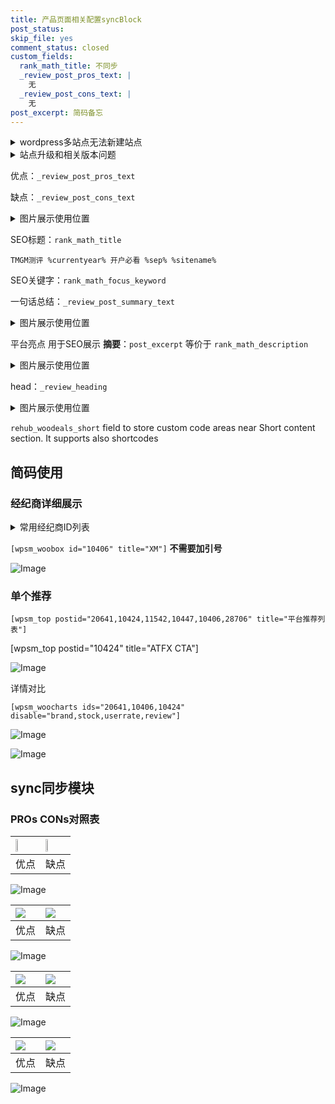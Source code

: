 ```yaml
---
title: 产品页面相关配置syncBlock
post_status: 
skip_file: yes
comment_status: closed
custom_fields:
  rank_math_title: 不同步
  _review_post_pros_text: |
    无
  _review_post_cons_text: |
    无
post_excerpt: 简码备忘
---
```

<details><summary>wordpress多站点无法新建站点</summary>

<li>和报错需要清理cookies一样的原因</li>
<li>wp-config.php里面<code>define( 'SUBDOMAIN_INSTALL', false );//子域名安装</code></li>
<li>新建子站点是用<code>define( 'SUBDOMAIN_INSTALL', true);//子域名安装</code> 完成以后，改成<code>false</code></li>
</details>

<details><summary>站点升级和相关版本问题</summary>

<p>wordpress：5.9.9
woocommerce：7.5.1
出现问题的地方：主题选项里面>><strong>Product layout >>compact style</strong></p>
<p>如何出现没有用过的字段 导致无法保存。先导出配置 然后进行修改，后面再次恢复即可。</p>
<p>出现部分字段无法显示时，需要返回默认布局后，对产品进行保存就好了。</p>
<p></p>
</details>

优点：`_review_post_pros_text`

缺点：`_review_post_cons_text`

<details><summary>图片展示使用位置</summary>

<img src="https://prod-files-secure.s3.us-west-2.amazonaws.com/39ed1227-6d7d-4570-be36-9ccd4a2c4241/f51d3d83-55d4-4bdf-9604-f37ec77ab556/Untitled.png?X-Amz-Algorithm=AWS4-HMAC-SHA256&X-Amz-Content-Sha256=UNSIGNED-PAYLOAD&X-Amz-Credential=ASIAZI2LB4666N5UNH6U%2F20250813%2Fus-west-2%2Fs3%2Faws4_request&X-Amz-Date=20250813T225519Z&X-Amz-Expires=3600&X-Amz-Security-Token=IQoJb3JpZ2luX2VjEO7%2F%2F%2F%2F%2F%2F%2F%2F%2F%2FwEaCXVzLXdlc3QtMiJIMEYCIQDp7nHQ%2FSxo5%2FyOEEcBYBdzrRHeBhCg116XRnmo3Fp43QIhAJYUUfN1g2Nx0hNus8SeWj2eLVqpNxj1PgVQjShh%2BsFNKv8DCDcQABoMNjM3NDIzMTgzODA1Igx5TdtDVMlUyHsetOYq3AP6uv7HxFEoexESvTRv2TusgXMTQfKxSBy24yBc11Awl6SFRheZxcfXh4VGvyEndrY2JqdXH62aMbqbbEkP3Bl3GmFaU6ZNmEqT0g96Fb2Sp9aXeV1Fg0eaRQ8dW3TeqA6Pk5BQ%2BW4h5kHLvF8JCk%2F0oDafwOca%2B5gcFPcMhCDmhNC9pZs9jlPZ0KphRS0rdz%2B%2F%2BpdvYJ5xxhw40IKrM0KEpj62ZEigrgDj4KurhzoZQ4Hp%2BFz1f8Ev0dx9eP1oa2BRqnQ2PZmqNkARLj%2FXD4lUttqPwx%2F9sDCFBTzfaxKsXFgXVkiKwkWqWHPJkj8GMOQOu4cDGCK9FVVG02NGPpbsy2hbBdA7jrJFaJs9WkLx7%2BgfgpFzV8TrgLKMSVtF%2FIXbUzJKYML1%2FAwNxMDcO5bmVBifht60rgdMtJRm4zUwScmwVLgH86gwW1bAAoQSPzh2ndGwgHtxbBxAuPDGXBi1fjqjEAoCw5uvOqrsX1fJsVQr5H4tmfY1P1AHmJMadVmNlIAUQxaLrUatyliuWCe3cCLc0Z8I1Fl0Jf3h9kOnle4OA%2FRg3Ffz23CIFOq1%2FLKmAYjyTaQB6brB6YIPHARXC8T5rtYOSztibmRaDK4JZ%2Bm3MRPF%2Fl2Opi2q1DDPm%2FTEBjqkAR8fEZ5aGPLrXav3boRKrV4Y5tyVGuLFJvsSG1cR5DAxAPqanxvoPbhTtehQwN%2B6fAmwYAizUkmpQ9Xqg%2BqecquttlK49u2e%2FJjuHpmoVOybg0JltOPmkTegKkhKpG%2B%2Ft1K4NlROAOo5K12%2FB8jALXd90LN7TSIMzjFASXsiva0Q2WJ6s39IofhaILmFQASDIuw9zLyc%2FsWmNAhs5gu9ra9a5GND&X-Amz-Signature=b6c96eac1e18a5599a12f122ecf81ae160c9d8ee8edcf5c172cca25a4f7fca94&X-Amz-SignedHeaders=host&x-amz-checksum-mode=ENABLED&x-id=GetObject" alt="Image">
</details>

SEO标题：`rank_math_title`

`TMGM测评 %currentyear% 开户必看 %sep% %sitename%`

SEO关键字：`rank_math_focus_keyword`

一句话总结：`_review_post_summary_text`

<details><summary>图片展示使用位置</summary>

<img src="https://prod-files-secure.s3.us-west-2.amazonaws.com/39ed1227-6d7d-4570-be36-9ccd4a2c4241/4b96a922-296c-4f4e-8630-d1c870cbce01/Untitled.png?X-Amz-Algorithm=AWS4-HMAC-SHA256&X-Amz-Content-Sha256=UNSIGNED-PAYLOAD&X-Amz-Credential=ASIAZI2LB466QFPWNNUS%2F20250813%2Fus-west-2%2Fs3%2Faws4_request&X-Amz-Date=20250813T225520Z&X-Amz-Expires=3600&X-Amz-Security-Token=IQoJb3JpZ2luX2VjEO7%2F%2F%2F%2F%2F%2F%2F%2F%2F%2FwEaCXVzLXdlc3QtMiJGMEQCICevBL6BKjnfqIMKlwoni1e1tnSaQRW83zGYM6pbvh1pAiAQfBrNBNnzFj%2BfrQxyINjTn8hJF%2FvIrfkDg5w8oO2fLSr%2FAwg3EAAaDDYzNzQyMzE4MzgwNSIML9zkJUA3eeQ5a5AvKtwDTSl9yo38VYfTi3gbfwKXOpIJQmly0YTKWh5nLKR%2FgRo96mMZZbigx5laOtqaIYUhmKAAH0o0bJqd9PqQ1wy3XfMeARC%2FpvdCPKZyU99xM%2BvchW0%2FMwYrCIj1NZQW74VyF9PYosILeTIrszncaTTzsA1B3cdoN3igRcHiAoBN%2B6LXQtOTP6lg7YxcZms5Y8RdniIh4esvPL6to8vbBoFdImIK35r2BUEhI4EVcDRyxFbBNcM%2Ftb22%2Bl5e6hvq9UV%2FhoBmgxGX282HMoEzzDsQqAVRhjnoFlEzIZVbruCOX0YfV5iqFkwHhlXKB1PgV1i0MM6xRTm%2Fm01T1GgZXHnAZ1wDDJB8wvlKBBM61yP3KUEQMpgMxugnCIOcElz4RImH2CPIrjfwfPB1a%2BpYNR9SREQ4il6HSGitPISqihEA5fplC1BF3J7zxUKjkplEZTXqn5CfEYM9djW2PreJWhEbiq8KR0s3txTNzIdU7YhdsxWSruNHdE51mYXQNJ8K%2FAWzF1QXhg0NdVlSkFK25SkxQXQQinvlqH1bVZtxeI5VGbbSuf4Xxa6ixF%2B233GJsDG8vDU1BrzGXAfA20Dmdx2iMFMe3VMeervT8ZIaDCfK6cEqmCN5uV4vnrhzxIIwtZv0xAY6pgHKvxyd3nWxy5wvtxs9bFxUEyn8OUCR3UqgLUVgCo4aorNyBQccHjJKYFyC6nhPMIIMhBBF2HBiRQ2TnzfXJ6M1WAnFuVtW9%2FncH%2BPKlTnEYWh0bfmJDgQaBqFfsvfbyudUNGT6c9QiQ1tJAD4nQuq57%2FwyE9QC21u89omsVddu3MEqdbl54R42rfSQQNkI7QBg8QlncXCVV91T5ZUd3a%2FxIYMou4cd&X-Amz-Signature=a3c4e1114235dc4c96d547337dd43eb27d19bb5f73d43fddbebf71b9ac6aae94&X-Amz-SignedHeaders=host&x-amz-checksum-mode=ENABLED&x-id=GetObject" alt="Image">
</details>

平台亮点 用于SEO展示 **摘要**：`post_excerpt`  等价于 `rank_math_description`

<details><summary>图片展示使用位置</summary>

<img src="https://prod-files-secure.s3.us-west-2.amazonaws.com/39ed1227-6d7d-4570-be36-9ccd4a2c4241/1ee11f63-b60a-4dfe-a7a7-d58ff23b5d88/Untitled.png?X-Amz-Algorithm=AWS4-HMAC-SHA256&X-Amz-Content-Sha256=UNSIGNED-PAYLOAD&X-Amz-Credential=ASIAZI2LB466VMOJNQEO%2F20250813%2Fus-west-2%2Fs3%2Faws4_request&X-Amz-Date=20250813T225520Z&X-Amz-Expires=3600&X-Amz-Security-Token=IQoJb3JpZ2luX2VjEO7%2F%2F%2F%2F%2F%2F%2F%2F%2F%2FwEaCXVzLXdlc3QtMiJGMEQCIB1qOHvuSY%2FtLNNJfvYXssKgjPAF%2FnpJg159iD2Zp8bjAiB%2Fi7X5E4XxM5m5WIdqHHilxy04uRRmt88E1Zfu%2Foo%2FRSr%2FAwg3EAAaDDYzNzQyMzE4MzgwNSIMN5Ku%2BubPYxGHsvDxKtwDMfLo60V4ntGw305BjYKEIXNETBGvYQpYib%2BZOx0Ga%2B6Aqf4A6wtrPYbVqo7QIIpCS371kzVx1EA6Mlxp%2Fp6f%2FDKjy2hog76tZa4WQ4xOJBQortqCRgV59C5lFEs%2B5WLJCbyXhyzwwT8kSWWjdI6O0nqT2uJuhLGMsiB4zfcGxyhwabetnRX1t%2FgBCamFqH4yj1wqrrnpjmiqBzpRZ9QFoVu%2FeOgDjL9RoceBiUhZuf9c16fBqNx75UslWFZcun5xP4iI8LJEPR3a8fXa4xTwavZ1P%2FBGaW960x3iU5ho%2B0HMWCiTXLgjKMW9CDomf5X591loOl72nQo57gq8IO59WLLphDZ7l3rJFb9uiWL87YfQEs1vCuYFIzndKDDhP75g7P5WVNgfNzuRUFHMVcJrDglY13mXcYMzPCZTC3kVomVXd3J3Ef0Csru5UckJC9QiGgWmrXC5ISpnx9we7c9Vl2XJ6%2FA2WeV5RPyvuXkv9J6hvV4qwpAbYHYdKZDg88Egxdvcf%2B9qYuJgJt8UOhTUDl7wtgW%2BkMFL3aLz1asHz3Mq9n0UaV1V3Gsvzr9d%2Bdg8TOgyZhSFfcb9KCfO570EpfFyBfQ6RpRfto75us761OjXamC5zN8KlRVLfCEwgpz0xAY6pgHgaM%2FSqMcNSdkrRQtb7jqzq%2FCeuaDspx6ITyMdHq1FJzReWJa6JxAeoo%2B8VgaznO1v2aLnPLkh0PldAlk7oRI1e%2Bx%2FmzyA7o7WIO4Wun9BmZqFHstsSdcmb34q4iJcLaSkQySAzipG9bFQDeCuKId%2BL1jJyX1mbT5C5Ll6Ui5gUGr%2BAj16%2FAkX1ixDbvZeTgnUtQiJe0baTJngWoOAhFPD%2B9coKAhm&X-Amz-Signature=78c9524694feedf57022de072d092683e63dabf1b75fda00b37aaa91fdbba763&X-Amz-SignedHeaders=host&x-amz-checksum-mode=ENABLED&x-id=GetObject" alt="Image">
<img src="https://prod-files-secure.s3.us-west-2.amazonaws.com/39ed1227-6d7d-4570-be36-9ccd4a2c4241/ad4118b5-78d8-4fbe-801e-3b29b5d99c01/Untitled.png?X-Amz-Algorithm=AWS4-HMAC-SHA256&X-Amz-Content-Sha256=UNSIGNED-PAYLOAD&X-Amz-Credential=ASIAZI2LB466VMOJNQEO%2F20250813%2Fus-west-2%2Fs3%2Faws4_request&X-Amz-Date=20250813T225520Z&X-Amz-Expires=3600&X-Amz-Security-Token=IQoJb3JpZ2luX2VjEO7%2F%2F%2F%2F%2F%2F%2F%2F%2F%2FwEaCXVzLXdlc3QtMiJGMEQCIB1qOHvuSY%2FtLNNJfvYXssKgjPAF%2FnpJg159iD2Zp8bjAiB%2Fi7X5E4XxM5m5WIdqHHilxy04uRRmt88E1Zfu%2Foo%2FRSr%2FAwg3EAAaDDYzNzQyMzE4MzgwNSIMN5Ku%2BubPYxGHsvDxKtwDMfLo60V4ntGw305BjYKEIXNETBGvYQpYib%2BZOx0Ga%2B6Aqf4A6wtrPYbVqo7QIIpCS371kzVx1EA6Mlxp%2Fp6f%2FDKjy2hog76tZa4WQ4xOJBQortqCRgV59C5lFEs%2B5WLJCbyXhyzwwT8kSWWjdI6O0nqT2uJuhLGMsiB4zfcGxyhwabetnRX1t%2FgBCamFqH4yj1wqrrnpjmiqBzpRZ9QFoVu%2FeOgDjL9RoceBiUhZuf9c16fBqNx75UslWFZcun5xP4iI8LJEPR3a8fXa4xTwavZ1P%2FBGaW960x3iU5ho%2B0HMWCiTXLgjKMW9CDomf5X591loOl72nQo57gq8IO59WLLphDZ7l3rJFb9uiWL87YfQEs1vCuYFIzndKDDhP75g7P5WVNgfNzuRUFHMVcJrDglY13mXcYMzPCZTC3kVomVXd3J3Ef0Csru5UckJC9QiGgWmrXC5ISpnx9we7c9Vl2XJ6%2FA2WeV5RPyvuXkv9J6hvV4qwpAbYHYdKZDg88Egxdvcf%2B9qYuJgJt8UOhTUDl7wtgW%2BkMFL3aLz1asHz3Mq9n0UaV1V3Gsvzr9d%2Bdg8TOgyZhSFfcb9KCfO570EpfFyBfQ6RpRfto75us761OjXamC5zN8KlRVLfCEwgpz0xAY6pgHgaM%2FSqMcNSdkrRQtb7jqzq%2FCeuaDspx6ITyMdHq1FJzReWJa6JxAeoo%2B8VgaznO1v2aLnPLkh0PldAlk7oRI1e%2Bx%2FmzyA7o7WIO4Wun9BmZqFHstsSdcmb34q4iJcLaSkQySAzipG9bFQDeCuKId%2BL1jJyX1mbT5C5Ll6Ui5gUGr%2BAj16%2FAkX1ixDbvZeTgnUtQiJe0baTJngWoOAhFPD%2B9coKAhm&X-Amz-Signature=1f051fdf864fb8804497249218375c8e7471651bd2ec5360ca879481581d04dd&X-Amz-SignedHeaders=host&x-amz-checksum-mode=ENABLED&x-id=GetObject" alt="Image">
<img src="https://prod-files-secure.s3.us-west-2.amazonaws.com/39ed1227-6d7d-4570-be36-9ccd4a2c4241/a38cf7c9-a79c-4b64-9e94-13589fe0758b/Untitled.png?X-Amz-Algorithm=AWS4-HMAC-SHA256&X-Amz-Content-Sha256=UNSIGNED-PAYLOAD&X-Amz-Credential=ASIAZI2LB466VMOJNQEO%2F20250813%2Fus-west-2%2Fs3%2Faws4_request&X-Amz-Date=20250813T225520Z&X-Amz-Expires=3600&X-Amz-Security-Token=IQoJb3JpZ2luX2VjEO7%2F%2F%2F%2F%2F%2F%2F%2F%2F%2FwEaCXVzLXdlc3QtMiJGMEQCIB1qOHvuSY%2FtLNNJfvYXssKgjPAF%2FnpJg159iD2Zp8bjAiB%2Fi7X5E4XxM5m5WIdqHHilxy04uRRmt88E1Zfu%2Foo%2FRSr%2FAwg3EAAaDDYzNzQyMzE4MzgwNSIMN5Ku%2BubPYxGHsvDxKtwDMfLo60V4ntGw305BjYKEIXNETBGvYQpYib%2BZOx0Ga%2B6Aqf4A6wtrPYbVqo7QIIpCS371kzVx1EA6Mlxp%2Fp6f%2FDKjy2hog76tZa4WQ4xOJBQortqCRgV59C5lFEs%2B5WLJCbyXhyzwwT8kSWWjdI6O0nqT2uJuhLGMsiB4zfcGxyhwabetnRX1t%2FgBCamFqH4yj1wqrrnpjmiqBzpRZ9QFoVu%2FeOgDjL9RoceBiUhZuf9c16fBqNx75UslWFZcun5xP4iI8LJEPR3a8fXa4xTwavZ1P%2FBGaW960x3iU5ho%2B0HMWCiTXLgjKMW9CDomf5X591loOl72nQo57gq8IO59WLLphDZ7l3rJFb9uiWL87YfQEs1vCuYFIzndKDDhP75g7P5WVNgfNzuRUFHMVcJrDglY13mXcYMzPCZTC3kVomVXd3J3Ef0Csru5UckJC9QiGgWmrXC5ISpnx9we7c9Vl2XJ6%2FA2WeV5RPyvuXkv9J6hvV4qwpAbYHYdKZDg88Egxdvcf%2B9qYuJgJt8UOhTUDl7wtgW%2BkMFL3aLz1asHz3Mq9n0UaV1V3Gsvzr9d%2Bdg8TOgyZhSFfcb9KCfO570EpfFyBfQ6RpRfto75us761OjXamC5zN8KlRVLfCEwgpz0xAY6pgHgaM%2FSqMcNSdkrRQtb7jqzq%2FCeuaDspx6ITyMdHq1FJzReWJa6JxAeoo%2B8VgaznO1v2aLnPLkh0PldAlk7oRI1e%2Bx%2FmzyA7o7WIO4Wun9BmZqFHstsSdcmb34q4iJcLaSkQySAzipG9bFQDeCuKId%2BL1jJyX1mbT5C5Ll6Ui5gUGr%2BAj16%2FAkX1ixDbvZeTgnUtQiJe0baTJngWoOAhFPD%2B9coKAhm&X-Amz-Signature=dda3117dc2714a595237148d1413e6ccf3b8bb92142c9a65a0925de9ae9ba0c6&X-Amz-SignedHeaders=host&x-amz-checksum-mode=ENABLED&x-id=GetObject" alt="Image">
<img src="https://prod-files-secure.s3.us-west-2.amazonaws.com/39ed1227-6d7d-4570-be36-9ccd4a2c4241/7da6fc1e-d2ac-42ae-8c75-cb5749aa18f6/Untitled.png?X-Amz-Algorithm=AWS4-HMAC-SHA256&X-Amz-Content-Sha256=UNSIGNED-PAYLOAD&X-Amz-Credential=ASIAZI2LB466VMOJNQEO%2F20250813%2Fus-west-2%2Fs3%2Faws4_request&X-Amz-Date=20250813T225520Z&X-Amz-Expires=3600&X-Amz-Security-Token=IQoJb3JpZ2luX2VjEO7%2F%2F%2F%2F%2F%2F%2F%2F%2F%2FwEaCXVzLXdlc3QtMiJGMEQCIB1qOHvuSY%2FtLNNJfvYXssKgjPAF%2FnpJg159iD2Zp8bjAiB%2Fi7X5E4XxM5m5WIdqHHilxy04uRRmt88E1Zfu%2Foo%2FRSr%2FAwg3EAAaDDYzNzQyMzE4MzgwNSIMN5Ku%2BubPYxGHsvDxKtwDMfLo60V4ntGw305BjYKEIXNETBGvYQpYib%2BZOx0Ga%2B6Aqf4A6wtrPYbVqo7QIIpCS371kzVx1EA6Mlxp%2Fp6f%2FDKjy2hog76tZa4WQ4xOJBQortqCRgV59C5lFEs%2B5WLJCbyXhyzwwT8kSWWjdI6O0nqT2uJuhLGMsiB4zfcGxyhwabetnRX1t%2FgBCamFqH4yj1wqrrnpjmiqBzpRZ9QFoVu%2FeOgDjL9RoceBiUhZuf9c16fBqNx75UslWFZcun5xP4iI8LJEPR3a8fXa4xTwavZ1P%2FBGaW960x3iU5ho%2B0HMWCiTXLgjKMW9CDomf5X591loOl72nQo57gq8IO59WLLphDZ7l3rJFb9uiWL87YfQEs1vCuYFIzndKDDhP75g7P5WVNgfNzuRUFHMVcJrDglY13mXcYMzPCZTC3kVomVXd3J3Ef0Csru5UckJC9QiGgWmrXC5ISpnx9we7c9Vl2XJ6%2FA2WeV5RPyvuXkv9J6hvV4qwpAbYHYdKZDg88Egxdvcf%2B9qYuJgJt8UOhTUDl7wtgW%2BkMFL3aLz1asHz3Mq9n0UaV1V3Gsvzr9d%2Bdg8TOgyZhSFfcb9KCfO570EpfFyBfQ6RpRfto75us761OjXamC5zN8KlRVLfCEwgpz0xAY6pgHgaM%2FSqMcNSdkrRQtb7jqzq%2FCeuaDspx6ITyMdHq1FJzReWJa6JxAeoo%2B8VgaznO1v2aLnPLkh0PldAlk7oRI1e%2Bx%2FmzyA7o7WIO4Wun9BmZqFHstsSdcmb34q4iJcLaSkQySAzipG9bFQDeCuKId%2BL1jJyX1mbT5C5Ll6Ui5gUGr%2BAj16%2FAkX1ixDbvZeTgnUtQiJe0baTJngWoOAhFPD%2B9coKAhm&X-Amz-Signature=68986e1f5a9a09b5024b13a3e29a91c44e2dd08f42aad8476ec9a2a78fd5614b&X-Amz-SignedHeaders=host&x-amz-checksum-mode=ENABLED&x-id=GetObject" alt="Image">
<img src="https://prod-files-secure.s3.us-west-2.amazonaws.com/39ed1227-6d7d-4570-be36-9ccd4a2c4241/7e97f40a-eaee-47f5-b2f9-475f96808fa7/Untitled.png?X-Amz-Algorithm=AWS4-HMAC-SHA256&X-Amz-Content-Sha256=UNSIGNED-PAYLOAD&X-Amz-Credential=ASIAZI2LB466VMOJNQEO%2F20250813%2Fus-west-2%2Fs3%2Faws4_request&X-Amz-Date=20250813T225520Z&X-Amz-Expires=3600&X-Amz-Security-Token=IQoJb3JpZ2luX2VjEO7%2F%2F%2F%2F%2F%2F%2F%2F%2F%2FwEaCXVzLXdlc3QtMiJGMEQCIB1qOHvuSY%2FtLNNJfvYXssKgjPAF%2FnpJg159iD2Zp8bjAiB%2Fi7X5E4XxM5m5WIdqHHilxy04uRRmt88E1Zfu%2Foo%2FRSr%2FAwg3EAAaDDYzNzQyMzE4MzgwNSIMN5Ku%2BubPYxGHsvDxKtwDMfLo60V4ntGw305BjYKEIXNETBGvYQpYib%2BZOx0Ga%2B6Aqf4A6wtrPYbVqo7QIIpCS371kzVx1EA6Mlxp%2Fp6f%2FDKjy2hog76tZa4WQ4xOJBQortqCRgV59C5lFEs%2B5WLJCbyXhyzwwT8kSWWjdI6O0nqT2uJuhLGMsiB4zfcGxyhwabetnRX1t%2FgBCamFqH4yj1wqrrnpjmiqBzpRZ9QFoVu%2FeOgDjL9RoceBiUhZuf9c16fBqNx75UslWFZcun5xP4iI8LJEPR3a8fXa4xTwavZ1P%2FBGaW960x3iU5ho%2B0HMWCiTXLgjKMW9CDomf5X591loOl72nQo57gq8IO59WLLphDZ7l3rJFb9uiWL87YfQEs1vCuYFIzndKDDhP75g7P5WVNgfNzuRUFHMVcJrDglY13mXcYMzPCZTC3kVomVXd3J3Ef0Csru5UckJC9QiGgWmrXC5ISpnx9we7c9Vl2XJ6%2FA2WeV5RPyvuXkv9J6hvV4qwpAbYHYdKZDg88Egxdvcf%2B9qYuJgJt8UOhTUDl7wtgW%2BkMFL3aLz1asHz3Mq9n0UaV1V3Gsvzr9d%2Bdg8TOgyZhSFfcb9KCfO570EpfFyBfQ6RpRfto75us761OjXamC5zN8KlRVLfCEwgpz0xAY6pgHgaM%2FSqMcNSdkrRQtb7jqzq%2FCeuaDspx6ITyMdHq1FJzReWJa6JxAeoo%2B8VgaznO1v2aLnPLkh0PldAlk7oRI1e%2Bx%2FmzyA7o7WIO4Wun9BmZqFHstsSdcmb34q4iJcLaSkQySAzipG9bFQDeCuKId%2BL1jJyX1mbT5C5Ll6Ui5gUGr%2BAj16%2FAkX1ixDbvZeTgnUtQiJe0baTJngWoOAhFPD%2B9coKAhm&X-Amz-Signature=fe168f538cdc4775702f4c62fdd69e42d5ba1cdb980e8921ec6a16646e11254f&X-Amz-SignedHeaders=host&x-amz-checksum-mode=ENABLED&x-id=GetObject" alt="Image">
</details>

head：`_review_heading`

<details><summary>图片展示使用位置</summary>

<img src="https://prod-files-secure.s3.us-west-2.amazonaws.com/39ed1227-6d7d-4570-be36-9ccd4a2c4241/3a4650ad-9887-415c-889a-edd51fa54f27/Untitled.png?X-Amz-Algorithm=AWS4-HMAC-SHA256&X-Amz-Content-Sha256=UNSIGNED-PAYLOAD&X-Amz-Credential=ASIAZI2LB4667HUGYGG6%2F20250813%2Fus-west-2%2Fs3%2Faws4_request&X-Amz-Date=20250813T225524Z&X-Amz-Expires=3600&X-Amz-Security-Token=IQoJb3JpZ2luX2VjEO7%2F%2F%2F%2F%2F%2F%2F%2F%2F%2FwEaCXVzLXdlc3QtMiJHMEUCIQCs0qwHQLda5EcIMOcLHwvgKHi6UeNj%2B%2B1TGRs50qXABgIgL%2By3UX4K5pyTfxKKrQ6h2zyw0BX58R%2BViAKHpq0RMdUq%2FwMINxAAGgw2Mzc0MjMxODM4MDUiDFVME%2F8fu6N9y2%2BnPyrcA23XeWMK24F2AIyw4Dt3S8lwnbjR%2BeHQqSF875eR1ueofkZyP3%2BtbtgDGYPJuxJtgHlDI1RCc2XPvXm8GiS%2FJmOn3h8uUjJR1bteoamkSBl43GEkpAKlHmJ6ir6CDRbo%2B3LSHLzZ1fF9VWG3FuyktgFkWL5CZntM4wNJhhJZIhXdYmv5teFwBt0t55YGkH6T3Lwq7uCcr9ip6d7g%2FPQsRTcP8hVWfSL4y1%2FGrf3EdTHWVhuEiYWDfKG7EXL4075EeVtV4bkbKyTjP5oeODU%2BGgwJiv38oFt37VvPQ1BnoJPmzcRcB9g6PR%2BmjiIk5JmCxdEya13KntgmQ9WOQaNAZFaWRFt3fdKLHfDqK%2B4JAmLvnhTzLBvnXV%2FCwmKgAeHc32F3HqjhQTRwzTwDsT%2BcKCt%2Bl2kjEpAzNlBWa9JZJFDzQXOY8bRTNVmnNucEkyill3moP4D5zDywzX7FuBq9OCE7LU0x6ptK4yoJd9MadUUT3x6tFIYr%2By%2Fhn4JSUFfGyuwALvEmlSAHMf7vHhSlkla2s09kBIaVHKQEFTDlFhf6o0alQ1avStdwasH5jog58Wt0gEsMQcBz9gTEMZAklfsB4hW7eL288UKqLU0p47UBV0PqPXnwTty%2BCSW0MOCb9MQGOqUBBbVSrMK8R8Y5Rqx5ImSSY2Vu1oNbfwmfsPAegGaTcdcX77JZkKRMwv%2BW0BXcxt7xj3BpZtdT9vNxVhRBOSFOeqmt6N6YtJ39KebyGsp%2F41XZezoGmoSPLQ4FysnCTAuhAVSgMSZE3fSF4hi1e9DfO55cGhCTVAv7HhRcjM50nF69UrnYgaIqRUkBjK%2BFwWYBOGMzLWB%2B8p9FsHPStspBAA43AD%2Fo&X-Amz-Signature=5f379e369293c76a91303e263c19ef2380c956223209d3b987ac92cb18922980&X-Amz-SignedHeaders=host&x-amz-checksum-mode=ENABLED&x-id=GetObject" alt="Image">
</details>

`rehub_woodeals_short`	field to store custom code areas near Short content section. It supports also shortcodes



## 简码使用

### 经纪商详细展示

<details><summary>常用经纪商ID列表</summary>

<pre><code class="php">嘉盛 ===> 20641  [wpsm_woobox id="20641" title="嘉盛"]
易信easymarkets ===> 11542  [wpsm_woobox id="11542" title="易信easymarkets"]
ATFX外汇 ===> 10424  [wpsm_woobox id="10424" title="ATFX"]
XM ===> 10406  [wpsm_woobox id="10406" title="XM"]
TMGM ===> 29622  [wpsm_woobox id="29622" title="TMGM"]
HYCM ===> 10447  [wpsm_woobox id="10447" title="HYCM"]
fpmarkets澳福外汇 ===> 20639  [wpsm_woobox id="20639" title="fpmarkets澳福外汇"]</code></pre>
</details>

`[wpsm_woobox id="10406" title="XM"]` **不需要加引号**

![Image](https://prod-files-secure.s3.us-west-2.amazonaws.com/39ed1227-6d7d-4570-be36-9ccd4a2c4241/4f898f9d-0fa7-4e43-acd3-ac6bc7be575a/Untitled.png?X-Amz-Algorithm=AWS4-HMAC-SHA256&X-Amz-Content-Sha256=UNSIGNED-PAYLOAD&X-Amz-Credential=ASIAZI2LB466WF6WPZ6J%2F20250813%2Fus-west-2%2Fs3%2Faws4_request&X-Amz-Date=20250813T225518Z&X-Amz-Expires=3600&X-Amz-Security-Token=IQoJb3JpZ2luX2VjEO7%2F%2F%2F%2F%2F%2F%2F%2F%2F%2FwEaCXVzLXdlc3QtMiJHMEUCIQCg61dZWtnr1kD5RN0bjADQ%2Fj%2F2kOyq%2FdsDAAurEj8vBAIgb8wCCzO6oT8n3p3DAcoewBlbJPNZBk4LJIcliOa3Mpcq%2FwMINxAAGgw2Mzc0MjMxODM4MDUiDDsbVixXgrtqFIpsDircA25xJOJDgyNfgGl8H9pONSk3wcj%2FW1niT%2BDtObgaPU%2BHGGkMyLZwUuBhOr%2B7bToAAhVs%2BPXBWMzsKYYBhIfQ1RCO%2BxwHhBePAOOC7B8nSqpCsY7KotesP0G6Go5mITuXLRNrke0VhygWBpPT985sBv%2B2x6gVHrW1CWWQ4Ixl4pojkLLt1QgCLbm6rkMuv93hNkTLYUkwTwuo14jJ9FoBtRkFdnCDc2RLNnMbVBzWQspsqMa0Ak7brkvOwMeH2lvC7WhRRHVexzomVqXF18rcTjqcMOzdeX4Gc0uG3wFhLtdptghTSiJlOy5saRq%2FEQ0GI6hF5Khx5XW%2B23u8hWtah2uHzjQu0rqFesc4soyL6u1jzBBhYjA1ohA83pbbL2iuRV3zvl%2BTCU0lKmR8zfpv2acx2iCrnD3D%2F7DiATYJSr7IBkN%2Fq9cvtPjomf%2FtPNx6TjOxwLGT%2Ft4blE%2BTYZ2CUho0OpeEz7wtqziSGP9tOsFMNWYYt%2BWpzge9bWC20EA62iQVrBG5qHO9PyPVMOia%2Buxu7jff5ebleKCLSWkvK9lfPk3njBSpmgE5RY8cGDUbLvbB7hYh5uy7otXHztJYvNpTN2fOoNN6mhR3dAXVmrKFonIA386yNOYfKTG1MOSb9MQGOqUBTgMuDStScdLn4KQzKuVzxlLTd89zilntuy8qUMOwZIlOcoLKWlPtQqIoTkQeIzJoGkw8KcSPMhQ%2FRJ1ihMW2onU2L6kWI%2BISvMijX1t2fS%2Bw6j5Ojwuf2S9Xlbmorcm5PgS1uJ0hO32QbxNvVpi88%2F0hpf3n7jeUACasAihvXl3anppyqCdI4z9AX96FDwIEsvoKErq4qk%2FK7PHQKk2nLTptaoSp&X-Amz-Signature=edd4e3cab5ccfc07b07d313b59316bafb7626762b88d6013ac0ee6c46b7d92dc&X-Amz-SignedHeaders=host&x-amz-checksum-mode=ENABLED&x-id=GetObject)

### 单个推荐
`[wpsm_top postid="20641,10424,11542,10447,10406,28706" title="平台推荐列表"]`

[wpsm_top postid="10424" title="ATFX CTA"]

![Image](https://prod-files-secure.s3.us-west-2.amazonaws.com/39ed1227-6d7d-4570-be36-9ccd4a2c4241/5ac620dc-51a8-48b6-b55d-91f47299193c/Untitled.png?X-Amz-Algorithm=AWS4-HMAC-SHA256&X-Amz-Content-Sha256=UNSIGNED-PAYLOAD&X-Amz-Credential=ASIAZI2LB466WF6WPZ6J%2F20250813%2Fus-west-2%2Fs3%2Faws4_request&X-Amz-Date=20250813T225518Z&X-Amz-Expires=3600&X-Amz-Security-Token=IQoJb3JpZ2luX2VjEO7%2F%2F%2F%2F%2F%2F%2F%2F%2F%2FwEaCXVzLXdlc3QtMiJHMEUCIQCg61dZWtnr1kD5RN0bjADQ%2Fj%2F2kOyq%2FdsDAAurEj8vBAIgb8wCCzO6oT8n3p3DAcoewBlbJPNZBk4LJIcliOa3Mpcq%2FwMINxAAGgw2Mzc0MjMxODM4MDUiDDsbVixXgrtqFIpsDircA25xJOJDgyNfgGl8H9pONSk3wcj%2FW1niT%2BDtObgaPU%2BHGGkMyLZwUuBhOr%2B7bToAAhVs%2BPXBWMzsKYYBhIfQ1RCO%2BxwHhBePAOOC7B8nSqpCsY7KotesP0G6Go5mITuXLRNrke0VhygWBpPT985sBv%2B2x6gVHrW1CWWQ4Ixl4pojkLLt1QgCLbm6rkMuv93hNkTLYUkwTwuo14jJ9FoBtRkFdnCDc2RLNnMbVBzWQspsqMa0Ak7brkvOwMeH2lvC7WhRRHVexzomVqXF18rcTjqcMOzdeX4Gc0uG3wFhLtdptghTSiJlOy5saRq%2FEQ0GI6hF5Khx5XW%2B23u8hWtah2uHzjQu0rqFesc4soyL6u1jzBBhYjA1ohA83pbbL2iuRV3zvl%2BTCU0lKmR8zfpv2acx2iCrnD3D%2F7DiATYJSr7IBkN%2Fq9cvtPjomf%2FtPNx6TjOxwLGT%2Ft4blE%2BTYZ2CUho0OpeEz7wtqziSGP9tOsFMNWYYt%2BWpzge9bWC20EA62iQVrBG5qHO9PyPVMOia%2Buxu7jff5ebleKCLSWkvK9lfPk3njBSpmgE5RY8cGDUbLvbB7hYh5uy7otXHztJYvNpTN2fOoNN6mhR3dAXVmrKFonIA386yNOYfKTG1MOSb9MQGOqUBTgMuDStScdLn4KQzKuVzxlLTd89zilntuy8qUMOwZIlOcoLKWlPtQqIoTkQeIzJoGkw8KcSPMhQ%2FRJ1ihMW2onU2L6kWI%2BISvMijX1t2fS%2Bw6j5Ojwuf2S9Xlbmorcm5PgS1uJ0hO32QbxNvVpi88%2F0hpf3n7jeUACasAihvXl3anppyqCdI4z9AX96FDwIEsvoKErq4qk%2FK7PHQKk2nLTptaoSp&X-Amz-Signature=a6ea7fde14563fb5f1f1d0415bc8ab4fec651985a4d0a836ee205a91d61104dc&X-Amz-SignedHeaders=host&x-amz-checksum-mode=ENABLED&x-id=GetObject)

详情对比

`[wpsm_woocharts ids="20641,10406,10424" disable="brand,stock,userrate,review"]`

![Image](https://prod-files-secure.s3.us-west-2.amazonaws.com/39ed1227-6d7d-4570-be36-9ccd4a2c4241/bf3ba45f-b9f3-4295-8aef-b4a495fd25f4/Untitled.png?X-Amz-Algorithm=AWS4-HMAC-SHA256&X-Amz-Content-Sha256=UNSIGNED-PAYLOAD&X-Amz-Credential=ASIAZI2LB466WF6WPZ6J%2F20250813%2Fus-west-2%2Fs3%2Faws4_request&X-Amz-Date=20250813T225518Z&X-Amz-Expires=3600&X-Amz-Security-Token=IQoJb3JpZ2luX2VjEO7%2F%2F%2F%2F%2F%2F%2F%2F%2F%2FwEaCXVzLXdlc3QtMiJHMEUCIQCg61dZWtnr1kD5RN0bjADQ%2Fj%2F2kOyq%2FdsDAAurEj8vBAIgb8wCCzO6oT8n3p3DAcoewBlbJPNZBk4LJIcliOa3Mpcq%2FwMINxAAGgw2Mzc0MjMxODM4MDUiDDsbVixXgrtqFIpsDircA25xJOJDgyNfgGl8H9pONSk3wcj%2FW1niT%2BDtObgaPU%2BHGGkMyLZwUuBhOr%2B7bToAAhVs%2BPXBWMzsKYYBhIfQ1RCO%2BxwHhBePAOOC7B8nSqpCsY7KotesP0G6Go5mITuXLRNrke0VhygWBpPT985sBv%2B2x6gVHrW1CWWQ4Ixl4pojkLLt1QgCLbm6rkMuv93hNkTLYUkwTwuo14jJ9FoBtRkFdnCDc2RLNnMbVBzWQspsqMa0Ak7brkvOwMeH2lvC7WhRRHVexzomVqXF18rcTjqcMOzdeX4Gc0uG3wFhLtdptghTSiJlOy5saRq%2FEQ0GI6hF5Khx5XW%2B23u8hWtah2uHzjQu0rqFesc4soyL6u1jzBBhYjA1ohA83pbbL2iuRV3zvl%2BTCU0lKmR8zfpv2acx2iCrnD3D%2F7DiATYJSr7IBkN%2Fq9cvtPjomf%2FtPNx6TjOxwLGT%2Ft4blE%2BTYZ2CUho0OpeEz7wtqziSGP9tOsFMNWYYt%2BWpzge9bWC20EA62iQVrBG5qHO9PyPVMOia%2Buxu7jff5ebleKCLSWkvK9lfPk3njBSpmgE5RY8cGDUbLvbB7hYh5uy7otXHztJYvNpTN2fOoNN6mhR3dAXVmrKFonIA386yNOYfKTG1MOSb9MQGOqUBTgMuDStScdLn4KQzKuVzxlLTd89zilntuy8qUMOwZIlOcoLKWlPtQqIoTkQeIzJoGkw8KcSPMhQ%2FRJ1ihMW2onU2L6kWI%2BISvMijX1t2fS%2Bw6j5Ojwuf2S9Xlbmorcm5PgS1uJ0hO32QbxNvVpi88%2F0hpf3n7jeUACasAihvXl3anppyqCdI4z9AX96FDwIEsvoKErq4qk%2FK7PHQKk2nLTptaoSp&X-Amz-Signature=4753e40e9f5d7d1cc20b7f204ef53da6f91f6d98ffbd7fa6cdd2d51d59b3c4b6&X-Amz-SignedHeaders=host&x-amz-checksum-mode=ENABLED&x-id=GetObject)

![Image](https://prod-files-secure.s3.us-west-2.amazonaws.com/39ed1227-6d7d-4570-be36-9ccd4a2c4241/30bc56ef-f383-4b48-9768-2ebc9e436ec0/Untitled.png?X-Amz-Algorithm=AWS4-HMAC-SHA256&X-Amz-Content-Sha256=UNSIGNED-PAYLOAD&X-Amz-Credential=ASIAZI2LB466WF6WPZ6J%2F20250813%2Fus-west-2%2Fs3%2Faws4_request&X-Amz-Date=20250813T225518Z&X-Amz-Expires=3600&X-Amz-Security-Token=IQoJb3JpZ2luX2VjEO7%2F%2F%2F%2F%2F%2F%2F%2F%2F%2FwEaCXVzLXdlc3QtMiJHMEUCIQCg61dZWtnr1kD5RN0bjADQ%2Fj%2F2kOyq%2FdsDAAurEj8vBAIgb8wCCzO6oT8n3p3DAcoewBlbJPNZBk4LJIcliOa3Mpcq%2FwMINxAAGgw2Mzc0MjMxODM4MDUiDDsbVixXgrtqFIpsDircA25xJOJDgyNfgGl8H9pONSk3wcj%2FW1niT%2BDtObgaPU%2BHGGkMyLZwUuBhOr%2B7bToAAhVs%2BPXBWMzsKYYBhIfQ1RCO%2BxwHhBePAOOC7B8nSqpCsY7KotesP0G6Go5mITuXLRNrke0VhygWBpPT985sBv%2B2x6gVHrW1CWWQ4Ixl4pojkLLt1QgCLbm6rkMuv93hNkTLYUkwTwuo14jJ9FoBtRkFdnCDc2RLNnMbVBzWQspsqMa0Ak7brkvOwMeH2lvC7WhRRHVexzomVqXF18rcTjqcMOzdeX4Gc0uG3wFhLtdptghTSiJlOy5saRq%2FEQ0GI6hF5Khx5XW%2B23u8hWtah2uHzjQu0rqFesc4soyL6u1jzBBhYjA1ohA83pbbL2iuRV3zvl%2BTCU0lKmR8zfpv2acx2iCrnD3D%2F7DiATYJSr7IBkN%2Fq9cvtPjomf%2FtPNx6TjOxwLGT%2Ft4blE%2BTYZ2CUho0OpeEz7wtqziSGP9tOsFMNWYYt%2BWpzge9bWC20EA62iQVrBG5qHO9PyPVMOia%2Buxu7jff5ebleKCLSWkvK9lfPk3njBSpmgE5RY8cGDUbLvbB7hYh5uy7otXHztJYvNpTN2fOoNN6mhR3dAXVmrKFonIA386yNOYfKTG1MOSb9MQGOqUBTgMuDStScdLn4KQzKuVzxlLTd89zilntuy8qUMOwZIlOcoLKWlPtQqIoTkQeIzJoGkw8KcSPMhQ%2FRJ1ihMW2onU2L6kWI%2BISvMijX1t2fS%2Bw6j5Ojwuf2S9Xlbmorcm5PgS1uJ0hO32QbxNvVpi88%2F0hpf3n7jeUACasAihvXl3anppyqCdI4z9AX96FDwIEsvoKErq4qk%2FK7PHQKk2nLTptaoSp&X-Amz-Signature=5c4bc643367c23b00a31d217b66a02c9629c78d777794dfbb0b464cab0b56a24&X-Amz-SignedHeaders=host&x-amz-checksum-mode=ENABLED&x-id=GetObject)

## sync同步模块

### PROs CONs对照表

| <img src="https://cdn.ifttt.fun/gh/jarlin8/OSS@main/icons/customize/pros.svg" height="auto" width="37.3%"> | <img src="https://cdn.ifttt.fun/gh/jarlin8/OSS@main/icons/customize/cons.svg" height="auto" width="28.8%"> |
| :--- | :--- |
| 优点 | 缺点 |

![Image](https://prod-files-secure.s3.us-west-2.amazonaws.com/39ed1227-6d7d-4570-be36-9ccd4a2c4241/8742b755-dfb5-4004-9a5f-d6e561664bd8/Untitled.png?X-Amz-Algorithm=AWS4-HMAC-SHA256&X-Amz-Content-Sha256=UNSIGNED-PAYLOAD&X-Amz-Credential=ASIAZI2LB466WF6WPZ6J%2F20250813%2Fus-west-2%2Fs3%2Faws4_request&X-Amz-Date=20250813T225518Z&X-Amz-Expires=3600&X-Amz-Security-Token=IQoJb3JpZ2luX2VjEO7%2F%2F%2F%2F%2F%2F%2F%2F%2F%2FwEaCXVzLXdlc3QtMiJHMEUCIQCg61dZWtnr1kD5RN0bjADQ%2Fj%2F2kOyq%2FdsDAAurEj8vBAIgb8wCCzO6oT8n3p3DAcoewBlbJPNZBk4LJIcliOa3Mpcq%2FwMINxAAGgw2Mzc0MjMxODM4MDUiDDsbVixXgrtqFIpsDircA25xJOJDgyNfgGl8H9pONSk3wcj%2FW1niT%2BDtObgaPU%2BHGGkMyLZwUuBhOr%2B7bToAAhVs%2BPXBWMzsKYYBhIfQ1RCO%2BxwHhBePAOOC7B8nSqpCsY7KotesP0G6Go5mITuXLRNrke0VhygWBpPT985sBv%2B2x6gVHrW1CWWQ4Ixl4pojkLLt1QgCLbm6rkMuv93hNkTLYUkwTwuo14jJ9FoBtRkFdnCDc2RLNnMbVBzWQspsqMa0Ak7brkvOwMeH2lvC7WhRRHVexzomVqXF18rcTjqcMOzdeX4Gc0uG3wFhLtdptghTSiJlOy5saRq%2FEQ0GI6hF5Khx5XW%2B23u8hWtah2uHzjQu0rqFesc4soyL6u1jzBBhYjA1ohA83pbbL2iuRV3zvl%2BTCU0lKmR8zfpv2acx2iCrnD3D%2F7DiATYJSr7IBkN%2Fq9cvtPjomf%2FtPNx6TjOxwLGT%2Ft4blE%2BTYZ2CUho0OpeEz7wtqziSGP9tOsFMNWYYt%2BWpzge9bWC20EA62iQVrBG5qHO9PyPVMOia%2Buxu7jff5ebleKCLSWkvK9lfPk3njBSpmgE5RY8cGDUbLvbB7hYh5uy7otXHztJYvNpTN2fOoNN6mhR3dAXVmrKFonIA386yNOYfKTG1MOSb9MQGOqUBTgMuDStScdLn4KQzKuVzxlLTd89zilntuy8qUMOwZIlOcoLKWlPtQqIoTkQeIzJoGkw8KcSPMhQ%2FRJ1ihMW2onU2L6kWI%2BISvMijX1t2fS%2Bw6j5Ojwuf2S9Xlbmorcm5PgS1uJ0hO32QbxNvVpi88%2F0hpf3n7jeUACasAihvXl3anppyqCdI4z9AX96FDwIEsvoKErq4qk%2FK7PHQKk2nLTptaoSp&X-Amz-Signature=918db06520d4a941f2e34d45ef1bd9ff47c625a6790d6dd0585958132c5ee884&X-Amz-SignedHeaders=host&x-amz-checksum-mode=ENABLED&x-id=GetObject)

| <img src="https://cdn.ifttt.fun/gh/jarlin8/OSS@main/icons/customize/pros1.svg" height="auto"> | <img src="https://cdn.ifttt.fun/gh/jarlin8/OSS@main/icons/customize/cons1.svg" height="auto"> |
| :--- | :--- |
| 优点 | 缺点 |

![Image](https://prod-files-secure.s3.us-west-2.amazonaws.com/39ed1227-6d7d-4570-be36-9ccd4a2c4241/806358f8-c9c4-4e17-bb35-c6c76a5397a5/Untitled.png?X-Amz-Algorithm=AWS4-HMAC-SHA256&X-Amz-Content-Sha256=UNSIGNED-PAYLOAD&X-Amz-Credential=ASIAZI2LB466WF6WPZ6J%2F20250813%2Fus-west-2%2Fs3%2Faws4_request&X-Amz-Date=20250813T225518Z&X-Amz-Expires=3600&X-Amz-Security-Token=IQoJb3JpZ2luX2VjEO7%2F%2F%2F%2F%2F%2F%2F%2F%2F%2FwEaCXVzLXdlc3QtMiJHMEUCIQCg61dZWtnr1kD5RN0bjADQ%2Fj%2F2kOyq%2FdsDAAurEj8vBAIgb8wCCzO6oT8n3p3DAcoewBlbJPNZBk4LJIcliOa3Mpcq%2FwMINxAAGgw2Mzc0MjMxODM4MDUiDDsbVixXgrtqFIpsDircA25xJOJDgyNfgGl8H9pONSk3wcj%2FW1niT%2BDtObgaPU%2BHGGkMyLZwUuBhOr%2B7bToAAhVs%2BPXBWMzsKYYBhIfQ1RCO%2BxwHhBePAOOC7B8nSqpCsY7KotesP0G6Go5mITuXLRNrke0VhygWBpPT985sBv%2B2x6gVHrW1CWWQ4Ixl4pojkLLt1QgCLbm6rkMuv93hNkTLYUkwTwuo14jJ9FoBtRkFdnCDc2RLNnMbVBzWQspsqMa0Ak7brkvOwMeH2lvC7WhRRHVexzomVqXF18rcTjqcMOzdeX4Gc0uG3wFhLtdptghTSiJlOy5saRq%2FEQ0GI6hF5Khx5XW%2B23u8hWtah2uHzjQu0rqFesc4soyL6u1jzBBhYjA1ohA83pbbL2iuRV3zvl%2BTCU0lKmR8zfpv2acx2iCrnD3D%2F7DiATYJSr7IBkN%2Fq9cvtPjomf%2FtPNx6TjOxwLGT%2Ft4blE%2BTYZ2CUho0OpeEz7wtqziSGP9tOsFMNWYYt%2BWpzge9bWC20EA62iQVrBG5qHO9PyPVMOia%2Buxu7jff5ebleKCLSWkvK9lfPk3njBSpmgE5RY8cGDUbLvbB7hYh5uy7otXHztJYvNpTN2fOoNN6mhR3dAXVmrKFonIA386yNOYfKTG1MOSb9MQGOqUBTgMuDStScdLn4KQzKuVzxlLTd89zilntuy8qUMOwZIlOcoLKWlPtQqIoTkQeIzJoGkw8KcSPMhQ%2FRJ1ihMW2onU2L6kWI%2BISvMijX1t2fS%2Bw6j5Ojwuf2S9Xlbmorcm5PgS1uJ0hO32QbxNvVpi88%2F0hpf3n7jeUACasAihvXl3anppyqCdI4z9AX96FDwIEsvoKErq4qk%2FK7PHQKk2nLTptaoSp&X-Amz-Signature=71a2af5685ff22ada9e4b3c442a0d6f7a1dcaf4c862f8c6e4baad77161333473&X-Amz-SignedHeaders=host&x-amz-checksum-mode=ENABLED&x-id=GetObject)

| <img src="https://cdn.ifttt.fun/gh/jarlin8/OSS@main/icons/customize/pros2.svg" height="auto"> | <img src="https://cdn.ifttt.fun/gh/jarlin8/OSS@main/icons/customize/cons2.svg" height="auto"> |
| :--- | :--- |
| 优点 | 缺点 |

![Image](https://prod-files-secure.s3.us-west-2.amazonaws.com/39ed1227-6d7d-4570-be36-9ccd4a2c4241/a9245ec9-70dd-4005-b534-0d54315fc5f3/Untitled.png?X-Amz-Algorithm=AWS4-HMAC-SHA256&X-Amz-Content-Sha256=UNSIGNED-PAYLOAD&X-Amz-Credential=ASIAZI2LB466WF6WPZ6J%2F20250813%2Fus-west-2%2Fs3%2Faws4_request&X-Amz-Date=20250813T225518Z&X-Amz-Expires=3600&X-Amz-Security-Token=IQoJb3JpZ2luX2VjEO7%2F%2F%2F%2F%2F%2F%2F%2F%2F%2FwEaCXVzLXdlc3QtMiJHMEUCIQCg61dZWtnr1kD5RN0bjADQ%2Fj%2F2kOyq%2FdsDAAurEj8vBAIgb8wCCzO6oT8n3p3DAcoewBlbJPNZBk4LJIcliOa3Mpcq%2FwMINxAAGgw2Mzc0MjMxODM4MDUiDDsbVixXgrtqFIpsDircA25xJOJDgyNfgGl8H9pONSk3wcj%2FW1niT%2BDtObgaPU%2BHGGkMyLZwUuBhOr%2B7bToAAhVs%2BPXBWMzsKYYBhIfQ1RCO%2BxwHhBePAOOC7B8nSqpCsY7KotesP0G6Go5mITuXLRNrke0VhygWBpPT985sBv%2B2x6gVHrW1CWWQ4Ixl4pojkLLt1QgCLbm6rkMuv93hNkTLYUkwTwuo14jJ9FoBtRkFdnCDc2RLNnMbVBzWQspsqMa0Ak7brkvOwMeH2lvC7WhRRHVexzomVqXF18rcTjqcMOzdeX4Gc0uG3wFhLtdptghTSiJlOy5saRq%2FEQ0GI6hF5Khx5XW%2B23u8hWtah2uHzjQu0rqFesc4soyL6u1jzBBhYjA1ohA83pbbL2iuRV3zvl%2BTCU0lKmR8zfpv2acx2iCrnD3D%2F7DiATYJSr7IBkN%2Fq9cvtPjomf%2FtPNx6TjOxwLGT%2Ft4blE%2BTYZ2CUho0OpeEz7wtqziSGP9tOsFMNWYYt%2BWpzge9bWC20EA62iQVrBG5qHO9PyPVMOia%2Buxu7jff5ebleKCLSWkvK9lfPk3njBSpmgE5RY8cGDUbLvbB7hYh5uy7otXHztJYvNpTN2fOoNN6mhR3dAXVmrKFonIA386yNOYfKTG1MOSb9MQGOqUBTgMuDStScdLn4KQzKuVzxlLTd89zilntuy8qUMOwZIlOcoLKWlPtQqIoTkQeIzJoGkw8KcSPMhQ%2FRJ1ihMW2onU2L6kWI%2BISvMijX1t2fS%2Bw6j5Ojwuf2S9Xlbmorcm5PgS1uJ0hO32QbxNvVpi88%2F0hpf3n7jeUACasAihvXl3anppyqCdI4z9AX96FDwIEsvoKErq4qk%2FK7PHQKk2nLTptaoSp&X-Amz-Signature=bf9681b167153818a188509e21161918b53d463490e85bb5c73a37a221a45097&X-Amz-SignedHeaders=host&x-amz-checksum-mode=ENABLED&x-id=GetObject)

| <img src="https://cdn.ifttt.fun/gh/jarlin8/OSS@main/icons/customize/pros3.svg" height="auto"> | <img src="https://cdn.ifttt.fun/gh/jarlin8/OSS@main/icons/customize/cons3.svg" height="auto"> |
| :--- | :--- |
| 优点 | 缺点 |

![Image](https://prod-files-secure.s3.us-west-2.amazonaws.com/39ed1227-6d7d-4570-be36-9ccd4a2c4241/e1e580a2-2e5c-4780-9ff4-19c318fc2284/Untitled.png?X-Amz-Algorithm=AWS4-HMAC-SHA256&X-Amz-Content-Sha256=UNSIGNED-PAYLOAD&X-Amz-Credential=ASIAZI2LB466WF6WPZ6J%2F20250813%2Fus-west-2%2Fs3%2Faws4_request&X-Amz-Date=20250813T225518Z&X-Amz-Expires=3600&X-Amz-Security-Token=IQoJb3JpZ2luX2VjEO7%2F%2F%2F%2F%2F%2F%2F%2F%2F%2FwEaCXVzLXdlc3QtMiJHMEUCIQCg61dZWtnr1kD5RN0bjADQ%2Fj%2F2kOyq%2FdsDAAurEj8vBAIgb8wCCzO6oT8n3p3DAcoewBlbJPNZBk4LJIcliOa3Mpcq%2FwMINxAAGgw2Mzc0MjMxODM4MDUiDDsbVixXgrtqFIpsDircA25xJOJDgyNfgGl8H9pONSk3wcj%2FW1niT%2BDtObgaPU%2BHGGkMyLZwUuBhOr%2B7bToAAhVs%2BPXBWMzsKYYBhIfQ1RCO%2BxwHhBePAOOC7B8nSqpCsY7KotesP0G6Go5mITuXLRNrke0VhygWBpPT985sBv%2B2x6gVHrW1CWWQ4Ixl4pojkLLt1QgCLbm6rkMuv93hNkTLYUkwTwuo14jJ9FoBtRkFdnCDc2RLNnMbVBzWQspsqMa0Ak7brkvOwMeH2lvC7WhRRHVexzomVqXF18rcTjqcMOzdeX4Gc0uG3wFhLtdptghTSiJlOy5saRq%2FEQ0GI6hF5Khx5XW%2B23u8hWtah2uHzjQu0rqFesc4soyL6u1jzBBhYjA1ohA83pbbL2iuRV3zvl%2BTCU0lKmR8zfpv2acx2iCrnD3D%2F7DiATYJSr7IBkN%2Fq9cvtPjomf%2FtPNx6TjOxwLGT%2Ft4blE%2BTYZ2CUho0OpeEz7wtqziSGP9tOsFMNWYYt%2BWpzge9bWC20EA62iQVrBG5qHO9PyPVMOia%2Buxu7jff5ebleKCLSWkvK9lfPk3njBSpmgE5RY8cGDUbLvbB7hYh5uy7otXHztJYvNpTN2fOoNN6mhR3dAXVmrKFonIA386yNOYfKTG1MOSb9MQGOqUBTgMuDStScdLn4KQzKuVzxlLTd89zilntuy8qUMOwZIlOcoLKWlPtQqIoTkQeIzJoGkw8KcSPMhQ%2FRJ1ihMW2onU2L6kWI%2BISvMijX1t2fS%2Bw6j5Ojwuf2S9Xlbmorcm5PgS1uJ0hO32QbxNvVpi88%2F0hpf3n7jeUACasAihvXl3anppyqCdI4z9AX96FDwIEsvoKErq4qk%2FK7PHQKk2nLTptaoSp&X-Amz-Signature=f0b1cbfd6eb45590f602e7761a9c157495b1c32dc5ff86deb211e5320aaa2544&X-Amz-SignedHeaders=host&x-amz-checksum-mode=ENABLED&x-id=GetObject)
